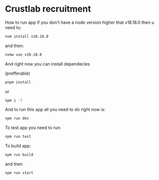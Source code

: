 # Crustlab recruitment

How to run app
If you don't have a node version higher that v18.18.0 then u need to:

```bash
nvm install v18.18.0
```

and then:

```bash
nvmw use v18.18.0
```

And right now you can install dependecies

(prefferable)

```bash
pnpm install
```

or

```bash
npm i -f
```

And to run this app all you need to do right now is:

```bash
npm run dev
```

To test app you need to run:

```bash
npm run test
```

To build app:

```bash
npm run build
```

and then

```bash
npm run start
```
